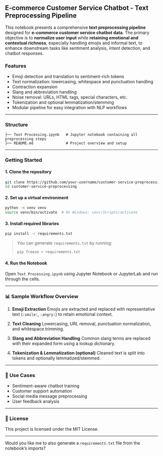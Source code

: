 ## E-commerce Customer Service Chatbot - Text Preprocessing Pipeline

This notebook presents a comprehensive **text preprocessing pipeline** designed for **e-commerce customer service chatbot data**. The primary objective is to **normalize user input** while **retaining emotional and contextual richness**, especially handling emojis and informal text, to enhance downstream tasks like sentiment analysis, intent detection, and chatbot responses.

### Features

* Emoji detection and translation to sentiment-rich tokens
* Text normalization: lowercasing, whitespace and punctuation handling
* Contraction expansion
* Slang and abbreviation handling
* Noise removal: URLs, HTML tags, special characters, etc.
* Tokenization and optional lemmatization/stemming
* Modular pipeline for easy integration with NLP workflows

---

### Structure

```
├── Text Processing.ipynb   # Jupyter notebook containing all preprocessing steps
├── README.md               # Project overview and setup
```

---

### Getting Started

#### 1. Clone the repository

```bash
git clone https://github.com/your-username/customer-service-preprocessing.git
cd customer-service-preprocessing
```

#### 2. Set up a virtual environment

```bash
python -m venv venv
source venv/bin/activate  # On Windows: venv\Scripts\activate
```

#### 3. Install required libraries

```bash
pip install -r requirements.txt
```

> You can generate `requirements.txt` by running:
>
> ```bash
> pip freeze > requirements.txt
> ```

#### 4. Run the Notebook

Open `Text Processing.ipynb` using Jupyter Notebook or JupyterLab and run through the cells.

---

### 📊 Sample Workflow Overview

1. **Emoji Extraction**
   Emojis are extracted and replaced with representative text (`:smile:`, `:angry:`) to retain emotional context.

2. **Text Cleaning**
   Lowercasing, URL removal, punctuation normalization, and whitespace trimming.

3. **Slang and Abbreviation Handling**
   Common slang terms are replaced with their expanded form using a lookup dictionary.

4. **Tokenization & Lemmatization (optional)**
   Cleaned text is split into tokens and optionally lemmatized/stemmed.

---

### 📌 Use Cases

* Sentiment-aware chatbot training
* Customer support automation
* Social media message preprocessing
* User feedback analysis

---

### 📄 License

This project is licensed under the MIT License.

---

Would you like me to also generate a `requirements.txt` file from the notebook’s imports?

